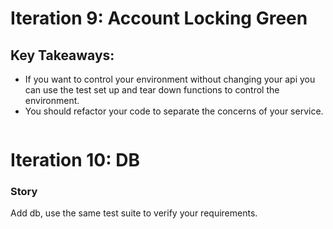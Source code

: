 # Iteration 9: Account Locking Green

## Key Takeaways:

- If you want to control your environment without changing your api you can use the test set up and tear down functions to control the environment.
- You should refactor your code to separate the concerns of your service.

```typescript

```

# Iteration 10: DB

### Story

Add db, use the same test suite to verify your requirements.
